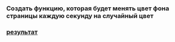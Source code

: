 ###  Создать функцию, которая будет менять цвет фона страницы каждую секунду на случайный цвет

### [результат](https://yrgenius.github.io/Strada.color_changer/)